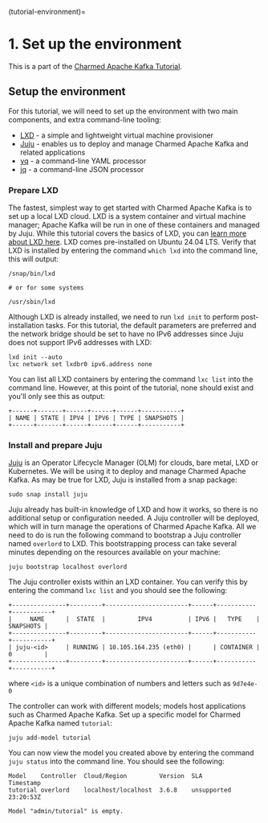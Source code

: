 (tutorial-environment)=
# 1. Set up the environment

This is a part of the [Charmed Apache Kafka Tutorial](index.md).

## Setup the environment

For this tutorial, we will need to set up the environment with two main components, and extra command-line tooling:

* [LXD](https://github.com/canonical/lxd) - a simple and lightweight virtual machine provisioner
* [Juju](https://github.com/juju/juju) - enables us to deploy and manage Charmed Apache Kafka and related applications
* [yq](https://github.com/mikefarah/yq) - a command-line YAML processor
* [jq](https://github.com/jqlang/jq) - a command-line JSON processor

### Prepare LXD

The fastest, simplest way to get started with Charmed Apache Kafka is to set up a local LXD cloud. LXD is a system container and virtual machine manager; Apache Kafka will be run in one of these containers and managed by Juju. While this tutorial covers the basics of LXD, you can [learn more about LXD here](https://documentation.ubuntu.com/lxd/stable-5.21/). LXD comes pre-installed on Ubuntu 24.04 LTS. Verify that LXD is installed by entering the command `which lxd` into the command line, this will output:

```shell
/snap/bin/lxd

# or for some systems

/usr/sbin/lxd
```

Although LXD is already installed, we need to run `lxd init` to perform post-installation tasks. For this tutorial, the default parameters are preferred and the network bridge should be set to have no IPv6 addresses since Juju does not support IPv6 addresses with LXD:

```shell
lxd init --auto
lxc network set lxdbr0 ipv6.address none
```

You can list all LXD containers by entering the command `lxc list` into the command line. However, at this point of the tutorial, none should exist and you'll only see this as output:

```
+------+-------+------+------+------+-----------+
| NAME | STATE | IPV4 | IPV6 | TYPE | SNAPSHOTS |
+------+-------+------+------+------+-----------+
```

### Install and prepare Juju

[Juju](https://juju.is/) is an Operator Lifecycle Manager (OLM) for clouds, bare metal, LXD or Kubernetes. We will be using it to deploy and manage Charmed Apache Kafka. As may be true for LXD, Juju is installed from a snap package:

```shell
sudo snap install juju
```

Juju already has built-in knowledge of LXD and how it works, so there is no additional setup or configuration needed. A Juju controller will be deployed, which will in turn manage the operations of Charmed Apache Kafka. All we need to do is run the following command to bootstrap a Juju controller named `overlord` to LXD. This bootstrapping process can take several minutes depending on the resources available on your machine:

```shell
juju bootstrap localhost overlord
```

The Juju controller exists within an LXD container. You can verify this by entering the command `lxc list` and you should see the following:

```
+---------------+---------+-----------------------+------+-----------+-----------+
|     NAME      |  STATE  |         IPV4          | IPV6 |   TYPE    | SNAPSHOTS |
+---------------+---------+-----------------------+------+-----------+-----------+
| juju-<id>     | RUNNING | 10.105.164.235 (eth0) |      | CONTAINER | 0         |
+---------------+---------+-----------------------+------+-----------+-----------+
```

where `<id>` is a unique combination of numbers and letters such as `9d7e4e-0`

The controller can work with different models; models host applications such as Charmed Apache Kafka. Set up a specific model for Charmed Apache Kafka named `tutorial`:

```shell
juju add-model tutorial
```

You can now view the model you created above by entering the command `juju status` into the command line. You should see the following:

```
Model    Controller  Cloud/Region         Version  SLA          Timestamp
tutorial overlord    localhost/localhost  3.6.8    unsupported  23:20:53Z

Model "admin/tutorial" is empty.
```

